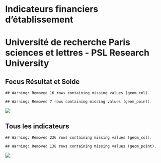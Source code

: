 Indicateurs financiers d’établissement
================

# Université de recherche Paris sciences et lettres - PSL Research University

## Focus Résultat et Solde

    ## Warning: Removed 16 rows containing missing values (geom_col).

    ## Warning: Removed 7 rows containing missing values (geom_point).

![](université_de_recherche_paris_sciences_et_lettres___psl_research_university_files/figure-gfm/etab.focus-1.png)<!-- -->

## Tous les indicateurs

    ## Warning: Removed 236 rows containing missing values (geom_col).

    ## Warning: Removed 138 rows containing missing values (geom_point).

![](université_de_recherche_paris_sciences_et_lettres___psl_research_university_files/figure-gfm/etab-1.png)<!-- -->
